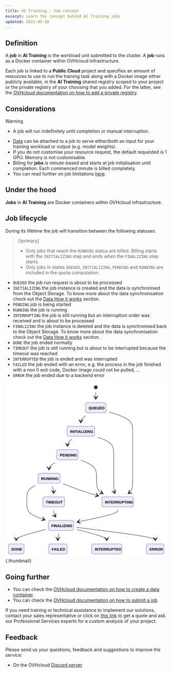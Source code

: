 ```yaml
---
title: AI Training - Job concept
excerpt: Learn the concept behind AI Training jobs
updated: 2021-05-18
---
```


## Definition

A **job** in **AI Training** is the workload unit submitted to the cluster. A **job** runs as a Docker container within OVHcloud infrastructure.

Each job is linked to a **Public Cloud** project and specifies an amount of resources to use to run the training task along with a Docker image either publicly available, in the **AI Training** shared registry scoped to your project or the private registry of your choosing that you added. For the latter, see the [OVHcloud documentation on how to add a private registry](/pages/public_cloud/ai_machine_learning/training_guide_05_howto_add_registry).

## Considerations

> [!warning]
> * A job will run indefinitely until completion or manual interruption.

-   [Data](/pages/public_cloud/ai_machine_learning/gi_02_concepts_data) can be attached to a job to serve either/both as input for your training workload or output (e.g. model weights).
-   If you do not customise your resource request, the default requested is 1 GPU. Memory is not customisable.
-   Billing for **jobs** is minute-based and starts at job initialisation until completion. Each commenced minute is billed completely.
-   You can read further on job limitations [here](/pages/public_cloud/ai_machine_learning/training_guide_01_capabilities).

## Under the hood

**Jobs** in **AI Training** are Docker containers within OVHcloud infrastructure.

## Job lifecycle

During its lifetime the job will transition between the following statuses:

> [!primary]
> * Only jobs that reach the `RUNNING` status are billed. Billing starts with the `INITIALIZING` step and ends when the `FINALIZING` step starts.
> * Only jobs in states `QUEUED`, `INITIALIZING`, `PENDING` and `RUNNING` are included in the quota computation.

-   `QUEUED` the job run request is about to be processed
-   `INITIALIZING` the job instance is created and the data is synchronised from the Object Storage. To know more about the data synchronisation check out the [Data How it works](/pages/public_cloud/ai_machine_learning/gi_02_concepts_data#how-it-works) section.
-   `PENDING` job is being started
-   `RUNNING` the job is running
-   `INTERRUPTING` the job is still running but an interruption order was received and is about to be processed
-   `FINALIZING` the job instance is deleted and the data is synchronised back to the Object Storage. To know more about the data synchronisation check out the [Data How it works](/pages/public_cloud/ai_machine_learning/gi_02_concepts_data#how-it-works) section.
-   `DONE` the job ended normally
-   `TIMEOUT` the job is still running but is about to be interrupted because the timeout was reached
-   `INTERRUPTED` the job is ended and was interrupted
-   `FAILED` the job ended with an error, e.g. the process in the job finished with a non 0 exit code, Docker image could not be pulled, ...
-   `ERROR` the job ended due to a backend error

![image](images/status-diagram.svg){.thumbnail}

## Going further

-   You can check the [OVHcloud documentation on how to create a data container](/pages/storage_and_backup/object_storage/pcs_create_container).
-   You can check the [OVHcloud documentation on how to submit a job](/pages/public_cloud/ai_machine_learning/training_guide_02_howto_submit_job)

If you need training or technical assistance to implement our solutions, contact your sales representative or click on [this link](https://www.ovhcloud.com/es/professional-services/) to get a quote and ask our Professional Services experts for a custom analysis of your project.

## Feedback

Please send us your questions, feedback and suggestions to improve the service:

- On the OVHcloud [Discord server](https://discord.com/invite/vXVurFfwe9) 
